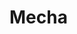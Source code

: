 # Mecha 

<!-- <p align="center">
  <img src="https://raw.githubusercontent.com/lucafalasco/mecha/master/assets/mecha.png" width="250px" style="margin: 50px;"/>
</p> -->
